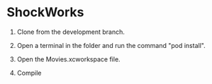 # ShockWorks

1) Clone from the development branch.

2) Open a terminal in the folder and run the command "pod install".

3) Open the Movies.xcworkspace file.

4) Compile
